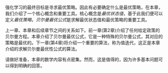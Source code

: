 强化学习的最终目标是寻求最优策略。因此有必要确定什么是最优策略，在本章，我们介绍了一个核心概念和重要工具。核心概念是*最优状态值*，基于此我们便可以定义*最优策略*，*贝尔曼最优公式*是求解最优状态值和最优策略的重要工具。

上一章、本章和后续章节之间的关系如下。前一章(第2章)介绍了任何给定政策的贝尔曼方程。本章介绍了贝尔曼最优公式，它是一种特殊的贝尔曼公式，其对应的策略是最优的。下一章(第4章)将介绍一个重要的算法，称为值迭代，这正是本章介绍的求解贝尔曼最优性公式的算法。

请做好准备，本章的数学内容有点密集。然而，这是值得的，因为许多基本问题可以得到明确的回答。

